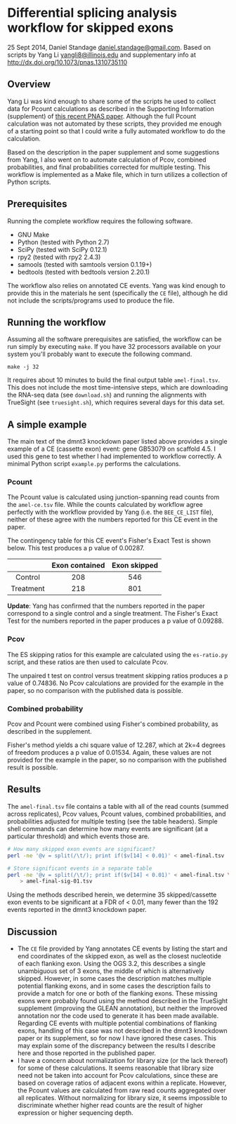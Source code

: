# Differential splicing analysis workflow for skipped exons

25 Sept 2014, Daniel Standage <daniel.standage@gmail.com>.
Based on scripts by Yang Li <yangli8@illinois.edu>
and supplementary info at http://dx.doi.org/10.1073/pnas.1310735110

## Overview

Yang Li was kind enough to share some of the scripts he used to collect data for
Pcount calculations as described in the Supporting Information (supplement) of
[this recent PNAS paper](http://dx.doi.org/10.1073/pnas.1310735110). Although
the full Pcount calculation was not automated by these scripts, they provided
me enough of a starting point so that I could write a fully automated workflow
to do the calculation.

Based on the description in the paper supplement and some suggestions from Yang,
I also went on to automate calculation of Pcov, combined probabilities, and
final probabilities corrected for multiple testing. This workflow is implemented
as a Make file, which in turn utilizes a collection of Python scripts.

## Prerequisites

Running the complete workflow requires the following software.

- GNU Make
- Python (tested with Python 2.7)
- SciPy (tested with SciPy 0.12.1)
- rpy2 (tested with rpy2 2.4.3)
- samools (tested with samtools version 0.1.19+)
- bedtools (tested with bedtools version 2.20.1)

The workflow also relies on annotated CE events. Yang was kind enough to provide
this in the materials he sent (specifically the ``CE`` file), although he did
not include the scripts/programs used to produce the file.

## Running the workflow

Assuming all the software prerequisites are satisfied, the workflow can be run
simply by executing ``make``. If you have 32 processors available on your system
you'll probably want to execute the following command.

    make -j 32

It requires about 10 minutes to build the final output table ``amel-final.tsv``.
This does not include the most time-intensive steps, which are downloading the
RNA-seq data (see ``download.sh``) and running the alignments with TrueSight
(see ``truesight.sh``), which requires several days for this data set.

## A simple example
The main text of the dmnt3 knockdown paper listed above provides a single
example of a CE (cassette exon) event: gene GB53079 on scaffold 4.5. I used this
gene to test whether I had implemented to workflow correctly. A minimal Python
script ``example.py`` performs the calculations.

### Pcount
  The Pcount value is calculated using junction-spanning read counts from the
  ``amel-ce.tsv`` file. While the counts calculated by workflow agree perfectly
  with the workflow provided by Yang (i.e. the ``BEE_CE_LIST`` file), neither of
  these agree with the numbers reported for this CE event in the paper.

  The contingency table for this CE event's Fisher's Exact Test is shown below.
  This test produces a p value of 0.00287.

|             |  Exon contained  |  Exon skipped  |
|:-----------:|:----------------:|:--------------:|
|   Control   |       208        |      546       |
|  Treatment  |       218        |      801       |

  **Update**: Yang has confirmed that the numbers reported in the paper
  correspond to a single control and a single treatment. The Fisher's Exact Test
  for the numbers reported in the paper produces a p value of 0.09288.

### Pcov
  The ES skipping ratios for this example are calculated using the
  ``es-ratio.py`` script, and these ratios are then used to calculate Pcov.

  The unpaired t test on control versus treatment skipping ratios produces a p
  value of 0.74836. No Pcov calculations are provided for the example in the
  paper, so no comparison with the published data is possible.

### Combined probability
  Pcov and Pcount were combined using Fisher's combined probability, as
  described in the supplement.

  Fisher's method yields a chi square value of 12.287, which at 2k=4 degrees of
  freedom produces a p value of 0.01534. Again, these values are not provided
  for the example in the paper, so no comparison with the published result is
  possible.

## Results

The ``amel-final.tsv`` file contains a table with all of the read counts (summed
across replicates), Pcov values, Pcount values, combined probabilities, and
probabilities adjusted for multiple testing (see the table headers). Simple
shell commands can determine how many events are significant (at a particular
threshold) and which events those are.

```bash
# How many skipped exon events are significant?
perl -ne '@v = split(/\t/); print if($v[14] < 0.01)' < amel-final.tsv | wc -l

# Store significant events in a separate table
perl -ne '@v = split(/\t/); print if($v[14] < 0.01)' < amel-final.tsv \
    > amel-final-sig-01.tsv
```

Using the methods described herein, we determine 35 skipped/cassette exon events
to be significant at a FDR of < 0.01, many fewer than the 192 events reported in
the dmnt3 knockdown paper.

## Discussion

- The ``CE`` file provided by Yang annotates CE events by listing the start and
  end coordinates of the skipped exon, as well as the closest nucleotide of each
  flanking exon. Using the OGS 3.2, this describes a single unambiguous set of 3
  exons, the middle of which is alternatively skipped. However, in some cases
  the description matches multiple potential flanking exons, and in some cases
  the description fails to provide a match for one or both of the flanking
  exons. These missing exons were probably found using the method described in
  the TrueSight supplement (improving the GLEAN annotation), but neither the
  improved annotation nor the code used to generate it has been made available.
  Regarding CE events with multiple potential combinations of flanking exons,
  handling of this case was not described in the dmnt3 knockdown paper or its
  supplement, so for now I have ignored these cases. This may explain some of
  the discrepancy between the results I describe here and those reported in the
  published paper.
- I have a concern about normalization for library size (or the lack thereof)
  for some of these calculations. It seems reasonable that library size need not
  be taken into account for Pcov calculations, since these are based on coverage
  ratios of adjacent exons within a replicate. However, the Pcount values are
  calculated from raw read counts aggregated over all replicates. Without
  normalizing for library size, it seems impossible to discriminate whether
  higher read counts are the result of higher expression or higher sequencing
  depth.

